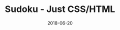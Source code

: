 ---
title: 'Sudoku - Just CSS/HTML'
description: 'Complete a sudoku puzzle without Javascript or server-side interaction.'
gametype: 'easy'
gameid: 40
date: 2018-06-20
tags: []
draft: false
type: 'games'
num19: [{'idx':1,'arr1':[1,2,3,4,5,6,7,8,9],'arr2':[1,2,3,4,5,6,7,8,9]},{'idx':2,'arr1':[1,2,3,4,5,6,7,8,9],'arr2':[1,2,3,4,5,6,7,8,9]},{'idx':3,'arr1':[1,2,3,4,5,6,7,8,9],'arr2':[1,2,3,4,5,6,7,8,9]},{'idx':4,'arr1':[1,2,3,4,5,6,7,8,9],'arr2':[1,2,3,4,5,6,7,8,9]},{'idx':5,'arr1':[1,2,3,4,5,6,7,8,9],'arr2':[1,2,3,4,5,6,7,8,9]},{'idx':6,'arr1':[1,2,3,4,5,6,7,8,9],'arr2':[1,2,3,4,5,6,7,8,9]},{'idx':7,'arr1':[1,2,3,4,5,6,7,8,9],'arr2':[1,2,3,4,5,6,7,8,9]},{'idx':8,'arr1':[1,2,3,4,5,6,7,8,9],'arr2':[1,2,3,4,5,6,7,8,9]},{'idx':9,'arr1':[1,2,3,4,5,6,7,8,9],'arr2':[1,2,3,4,5,6,7,8,9]}]
puzzle: [[0, 0, 0, 0, 0, 5, 1, 9, 0], [1, 0, 7, 0, 0, 0, 8, 0, 0], [2, 5, 0, 0, 8, 0, 0, 6, 0], [7, 0, 0, 8, 6, 2, 0, 0, 0], [0, 0, 8, 3, 0, 9, 6, 0, 0], [0, 0, 0, 5, 4, 7, 0, 0, 2], [0, 7, 0, 0, 5, 0, 0, 3, 6], [0, 0, 3, 0, 0, 0, 2, 0, 8], [0, 6, 1, 4, 0, 0, 0, 0, 0]]
layout: 'sudokucssstatic'
---